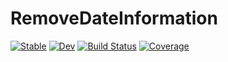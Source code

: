 # RemoveDateInformation

[![Stable](https://img.shields.io/badge/docs-stable-blue.svg)](https://JuliaHealth.github.io/RemoveDateInformation.jl/stable)
[![Dev](https://img.shields.io/badge/docs-dev-blue.svg)](https://JuliaHealth.github.io/RemoveDateInformation.jl/dev)
[![Build Status](https://github.com/JuliaHealth/RemoveDateInformation.jl/workflows/CI/badge.svg)](https://github.com/JuliaHealth/RemoveDateInformation.jl/actions)
[![Coverage](https://codecov.io/gh/JuliaHealth/RemoveDateInformation.jl/branch/master/graph/badge.svg)](https://codecov.io/gh/JuliaHealth/RemoveDateInformation.jl)

